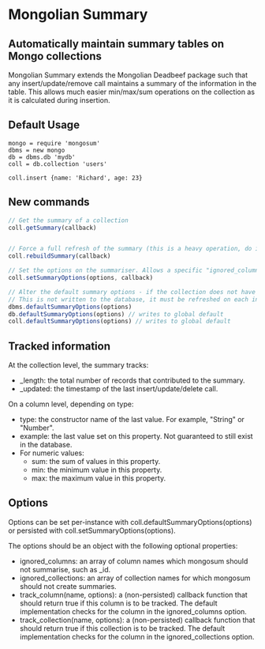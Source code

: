 # Mongolian Summary
## Automatically maintain summary tables on Mongo collections
Mongolian Summary extends the Mongolian Deadbeef package such that any insert/update/remove call maintains a summary of the information in the table.
This allows much easier min/max/sum operations on the collection as it is calculated during insertion.

## Default Usage
```
mongo = require 'mongosum'
dbms = new mongo
db = dbms.db 'mydb'
coll = db.collection 'users'

coll.insert {name: 'Richard', age: 23}
```

## New commands
```javascript
// Get the summary of a collection
coll.getSummary(callback)


// Force a full refresh of the summary (this is a heavy operation, do it rarely)
coll.rebuildSummary(callback)

// Set the options on the summariser. Allows a specific "ignored_columns" on the collection
coll.setSummaryOptions(options, callback)

// Alter the default summary options - if the collection does not have explicit options, it will use these.
// This is not written to the database, it must be refreshed on each instance.
dbms.defaultSummaryOptions(options)
db.defaultSummaryOptions(options) // writes to global default
coll.defaultSummaryOptions(options) // writes to global default
```

## Tracked information
At the collection level, the summary tracks:

 - _length: the total number of records that contributed to the summary.
 - _updated: the timestamp of the last insert/update/delete call.

On a column level, depending on type:

 - type: the constructor name of the last value. For example, "String" or "Number".
 - example: the last value set on this property. Not guaranteed to still exist in the database.
 - For numeric values:
 	- sum: the sum of values in this property.
 	- min: the minimum value in this property.
 	- max: the maximum value in this property.

## Options
Options can be set per-instance with coll.defaultSummaryOptions(options) or persisted with coll.setSummaryOptions(options).

The options should be an object with the following optional properties:

 - ignored_columns: an array of column names which mongosum should not summarise, such as _id.
 - ignored_collections: an array of collection names for which mongosum should not create summaries.
 - track_column(name, options): a (non-persisted) callback function that should return true if this column is to be tracked. The default implementation checks for the column in the ignored_columns option.
 - track_collection(name, options): a (non-persisted) callback function that should return true if this collection is to be tracked. The default implementation checks for the column in the ignored_collections option.
